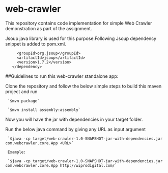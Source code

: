 # web-crawler
This repository contains code implementation for simple Web Crawler demonstration as part of the assignment.

Jsoup java library is used for this purpose.Following Jsoup dependency snippet is added to pom.xml.
  
   ```<dependency>
        <groupId>org.jsoup</groupId>
        <artifactId>jsoup</artifactId>
        <version>1.7.2</version>
      </dependency>
   ```


##Guidelines to run this web-crawler standalone app:

 Clone the repository and follow the below simple steps to build this maven project and run

     `$mvn package`
       
     `$mvn install assembly:assembly`

 Now you will have the jar with dependencies in your target folder.

 Run the below java command by giving any URL as input argument

     `$java -cp target/web-crawler-1.0-SNAPSHOT-jar-with-dependencies.jar com.webcrawler.core.App <URL>`

     Example:

     `$java -cp target/web-crawler-1.0-SNAPSHOT-jar-with-dependencies.jar com.webcrawler.core.App http://wiprodigital.com/`

